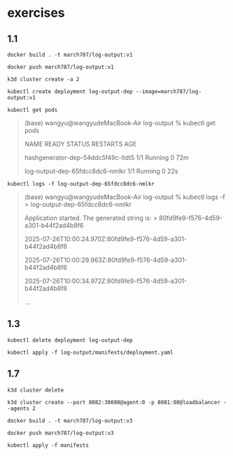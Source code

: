 # exercises

## 1.1

`docker build . -t march787/log-output:v1`

`docker push march787/log-output:v1`

`k3d cluster create -a 2`

`kubectl create deployment log-output-dep --image=march787/log-output:v1`

`kubectl get pods`

> (base) wangyu@wangyudeMacBook-Air log-output % kubectl get pods
> 
> NAME                                 READY   STATUS    RESTARTS   AGE
> 
> hashgenerator-dep-54ddc5f49c-ltdt5   1/1     Running   0          72m
> 
> log-output-dep-65fdcc8dc6-nmlkr      1/1     Running   0          22s

`kubectl logs -f log-output-dep-65fdcc8dc6-nmlkr`

> (base) wangyu@wangyudeMacBook-Air log-output % kubectl logs -f > log-output-dep-65fdcc8dc6-nmlkr 
> 
> Application started. The generated string is: > 80fd9fe9-f576-4d59-a301-b44f2ad4b8f6
> 
> 2025-07-26T10:00:24.970Z:80fd9fe9-f576-4d59-a301-b44f2ad4b8f6
> 
> 2025-07-26T10:00:29.963Z:80fd9fe9-f576-4d59-a301-b44f2ad4b8f6
> 
> 2025-07-26T10:00:34.972Z:80fd9fe9-f576-4d59-a301-b44f2ad4b8f6
> 
> ...

## 1.3

`kubectl delete deployment log-output-dep`

`kubectl apply -f log-output/manifests/deployment.yaml`

## 1.7

`k3d cluster delete`

`k3d cluster create --port 8082:30080@agent:0 -p 8081:80@loadbalancer --agents 2`

`docker build . -t march787/log-output:v3`

`docker push march787/log-output:v3`

`kubectl apply -f manifests`